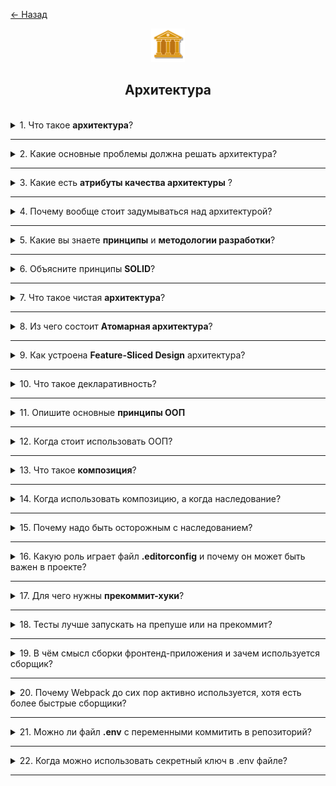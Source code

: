 <a href="./README.md">← Назад</a>

<div align="center">
  <img src="../../assets/icons/icons-for-titles/architecture.png">
  <h2>Архитектура</h2>
</div>
<br />

<details>
<summary><span>1. Что такое <b>архитектура</b>?</span></summary>
<br />

**Архитектура** — это структурный подход к построению приложения, определяющий взаимодействие компонентов, обработку данных, масштабируемость и удобство сопровождения.

Можно сказать, что это совокупность ключевых решений, принятых на этапе проектирования, которые впоследствии сложно изменить — именно они задают вектор развития всей системы.

</details>

---

<details>
<summary><span>2. Какие основные проблемы должна решать архитектура?</span></summary>
<br />

Архитектура должна снижать зацепленность (coupling) — то есть минимизировать количество зависимостей между частями системы, — и одновременно управлять связанностью (cohesion), обеспечивая логичное объединение связанных элементов. Это позволяет системе быть гибкой, масштабируемой и легко расширяемой.

Также архитектура решает вопросы разделения ответственности, управляемости, тестируемости и устойчивости к изменениям.

</details>

---

<details>
<summary><span>3. Какие есть <b>атрибуты качества архитектуры</b> ?</span></summary>
<br />

Ключевые атрибуты качества архитектуры включают:

- **Читаемость (readability)** — облегчает понимание структуры и логики кода.
- **Переиспользуемость (reusability)** — позволяет использовать компоненты повторно без дублирования.
- **Слабая связанность и высокая зацепленность** — минимизируют зависимости и повышают устойчивость к изменениям.
- **Гибкость (flexibility)** — упрощает адаптацию архитектуры под меняющиеся бизнес-требования.
- **Надёжность (reliability)** — достигается через тестирование, ревью и контроль ошибок.
- **Поддерживаемость (maintainability)** — позволяет эффективно развивать и исправлять систему.
- **Тестируемость (testability)** — упрощает написание и выполнение тестов.

</details>

---

<details>
<summary><span>4. Почему вообще стоит задумываться над архитектурой?</span></summary>
<br />

Хорошая архитектура помогает создавать систему, которую проще масштабировать, сопровождать и адаптировать под новые требования. Она обеспечивает устойчивость к изменениям и упрощает командную работу.

Без архитектурного фундамента проект может быстро превратиться в хаос: правки становятся рискованными, развитие — замедляется, а сопровождение требует всё больше усилий.

</details>

---

<details>  
<summary><span>5. Какие вы знаете <b>принципы</b> и <b>методологии разработки</b>?</span></summary>  
<br />

- **DRY (Don’t Repeat Yourself)** — избегай дублирования кода и логики, выноси повторяющееся в отдельные единицы.
- **KISS (Keep It Simple, Stupid)** — простота важнее излишней умности, решения должны быть понятными и лаконичными.
- **SOC (Separation of Concerns)** — разделение ответственности: каждая часть системы должна заниматься своей задачей.
- **FF (Fail Fast)** — чем раньше система сообщает об ошибке, тем проще её отловить и устранить.
- **YAGNI (You Ain’t Gonna Need It)** — не стоит реализовывать то, что не требуется прямо сейчас.
- **SOLID** — методология построения надёжного и расширяемого ООП-кода, основанная на пяти принципах (Single Responsibility, Open/Closed и пр.).
- **TDD (Test-Driven Development)** — разработка через тестирование: сначала пишутся тесты, потом код, удовлетворяющий этим тестам.
- **TDA (Test-Driven Architecture)** — архитектура проектируется с учётом тестируемости, часто в связке с TDD.
- **DDD (Domain-Driven Design)** — проектирование вокруг предметной области, где архитектура отражает бизнес-логику.

Эти подходы помогают создавать код, который проще масштабировать, сопровождать и адаптировать.

</details>

---

<details>
<summary><span>6. Объясните принципы <b>SOLID</b>?</span></summary>
<br />

- **S — Single Responsibility Principle (SRP)**: каждый модуль должен отвечать только за одну часть функциональности, работая в одном домене
- **O — Open/Closed Principle (OCP)**: код должен быть открыт для расширения, но закрыт для модификации.
- **L — Liskov Substitution Principle (LSP)**: подклассы должны полноценно заменять базовые классы без нарушения логики.
- **I — Interface Segregation Principle (ISP)**: не стоит заставлять объект реализовывать интерфейс, который ему не нужен.
- **D — Dependency Inversion Principle (DIP)**: зависимости должны строиться от абстракций, а не от конкретных реализаций.

</details>

---

<details>  
<summary><span>7. Что такое чистая <b>архитектура</b>?</span></summary>  
<br />

**Чистая архитектура** — это подход к проектированию системы, при котором бизнес-логика отделена от инфраструктуры, пользовательского интерфейса и других внешних слоёв. Архитектура строится вокруг независимых слоёв, где зависимости направлены внутрь — к ядру приложения.

**Основные идеи:**

- В центре — бизнес-правила: сущности (Entities) и сценарии использования (Use Cases).
- Внешние слои (UI, базы данных, фреймворки) легко заменяемы.
- Связь между слоями осуществляется через абстракции (интерфейсы), реализуя принцип инверсии зависимостей.

Такой подход делает проект гибким, легко тестируемым и устойчивым к изменениям во внешней среде.

</details>

---

<details>
<summary><span>8. Из чего состоит <b>Атомарная архитектура</b>?</span></summary>
<br />

Атомарная архитектура — это подход к организации UI компонентов, основанный на принципах Atomic Design. Он делит интерфейс на уровни абстракции:

- **Atoms** — базовые элементы: кнопки, инпуты, иконки.
- **Molecules** — простые композиции атомов, например, форма авторизации.
- **Organisms** — более сложные блоки, состоящие из молекул и атомов, например, хедер.
- **Templates** — макеты страниц с расставленными организмами.
- **Pages** — конкретные реализации шаблонов с реальными данными.

Такой подход повышает переиспользуемость компонентов и упрощает поддержку дизайна.

</details>

---

<details>
<summary><span>9. Как устроена <b>Feature-Sliced Design</b> архитектура?</span></summary>
<br />

Feature-Sliced Design (FSD) — это подход к построению фронтенд-архитектуры, ориентированный на масштабируемость и удобство сопровождения крупных проектов. Он базируется на разделении по бизнес-сущностям и уровням абстракции.

**Основные уровни:**

- **App** — конфигурация и глобальная инициализация приложения.
- **Processes** — сквозные бизнес-процессы (например, оформление заказа).
- **Pages** — конкретные страницы, связывающие UI и бизнес-логику.
- **Widgets** — составные блоки, объединяющие несколько фичей и UI-элементов.
- **Features** — независимые бизнес-функции (например, фильтр товаров).
- **Entities** — модели и логика бизнес-сущностей (например, пользователь, товар).
- **Shared** — общие утилиты, компоненты, типы и стили, доступные всем слоям.

**Ключевые архитектурные принципы:**

- **Разделение логики и UI** внутри каждого модуля: бизнес-логика и визуальное представление обособлены для гибкости и тестируемости.
- **Импорты через Public API** — доступ к внешним модулям осуществляется только через строго определённый публичный интерфейс (`index.ts`).
- **Односторонняя направленность зависимостей:** можно импортировать из нижележащего слоя в верхний, но не наоборот. Исключение — слой `shared`, который доступен всем.

</details>

---

<details>
<summary><span>10. Что такое декларативность?</span></summary>
<br />

Декларативность — это стиль программирования, при котором разработчик описывает **что** должно быть сделано, а не **как** это должно выполняться. Вместо явных шагов, управление передаётся среде выполнения или фреймворку.

Примеры:

- В HTML: `<button disabled>` — мы не описываем, как именно кнопка становится неактивной.
- В Vue: `v-if="isVisible"` — мы говорим, что элемент отображается при определённом условии, не управляя DOM вручную.

Такой подход упрощает чтение кода, повышает его выразительность и снижает количество ошибок при взаимодействии с низкоуровневыми деталями.

</details>

---

<details>
<summary><span>11. Опишите основные <b>принципы ООП</b></span></summary>
<br />

- **Инкапсуляция** — сокрытие внутренней реализации и предоставление публичного интерфейса. Данные защищены от прямого вмешательства извне.
- **Наследование** — возможность создавать новые классы на основе существующих, повторно используя логику и расширяя функциональность.
- **Полиморфизм** — единый интерфейс для разных типов объектов. Позволяет вызывать методы без знания точного типа объекта.
- **Абстракция** — выделение ключевых характеристик объекта и сокрытие сложных деталей. Фокус на том, что важно, а не как это реализовано.

</details>

---

<details>
<summary><span>12. Когда стоит использовать ООП?</span></summary>
<br />

Объектно-ориентированное программирование (ООП) стоит использовать, когда:

- система содержит множество похожих сущностей с общими свойствами и поведением (например, пользователи, товары, заказы),
- требуется чёткое моделирование структуры и взаимодействий внутри приложения,
- проект большой и предполагает долгосрочное развитие,
- необходимо легко расширять и переиспользовать код (через наследование, интерфейсы и абстракции),
- используется язык с типизацией (например, TypeScript), где классы упрощают автодополнение и делают код безопаснее.

ООП особенно полезно для построения сложных архитектур с насыщенной бизнес-логикой.

Важно: для небольших утилит и простых скриптов функциональный стиль может быть эффективнее — он компактнее и проще в поддержке.

</details>

---

<details>
<summary><span>13. Что такое <b>композиция</b>?</span></summary>
<br />

Композиция — это принцип проектирования, при котором поведение объектов формируется путём объединения других объектов или функций, а не через наследование. Вместо создания вложенных иерархий, компоненты "собираются" из меньших строительных блоков.

Преимущества композиции:

- Более гибкая структура кода.
- Лёгкая переиспользуемость и замена частей.
- Упрощённое тестирование и сопровождение.

Пример: вместо класса `AuthUser`, наследующего `User`, можно создать объект `User` и "прикрепить" к нему логику авторизации как отдельный модуль.

</details>

---

<details>
<summary><span>14. Когда использовать композицию, а когда наследование?</span></summary>
<br />

Выбор между композицией и наследованием зависит от задач и гибкости архитектуры:

**Композиция** - стоит использовать, когда:

- нужны гибкие и переиспользуемые блоки логики,
- поведение должно задаваться динамически,
- объекты состоят из независимых частей (например, пользователь с разными ролями).

**Наследование** - уместно, когда:

- существует чёткая иерархия объектов,
- базовая логика должна расширяться, но не изменяться,
- необходимо переиспользовать поведение в подклассах.

💡 Обычно композиция предпочтительнее — она снижает связанность, делает код модульным и лучше сочетается с современными подходами (например, хуками в Vue или React).

</details>

---

<details>
<summary><span>15. Почему надо быть осторожным с наследованием?</span></summary>
<br />

Наследование может привести к излишней связанности и хрупкости системы. Изменения в базовом классе автоматически затрагивают все подклассы, что повышает риск непредвиденных багов. Также наследование часто провоцирует глубокие и запутанные иерархии, усложняющие сопровождение и тестирование.

Кроме того:

- Может нарушаться инкапсуляция.
- Подклассы становятся зависимыми от внутренней логики родителя.
- Трудно переиспользовать логику без дублирования.

💡 В современных приложениях, как правило, используют **не более одного уровня наследования**, отдавая предпочтение композиции — она гибче и проще в сопровождении.

</details>

---

<details>
<summary><span>16. Какую роль играет файл <b>.editorconfig</b> и почему он может быть важен в проекте?</span></summary>
<br />

Файл `.editorconfig` позволяет задать единые правила оформления кода для всех участников команды — от отступов и кодировки до способа окончания строк. Это помогает сохранить консистентность стиля во всём проекте, особенно если разработчики используют разные редакторы.

Хотя `.editorconfig` напрямую не влияет на архитектуру, он косвенно поддерживает её чистоту — единый стиль упрощает чтение, понимание и сопровождение кода, а значит снижает риски для архитектурных решений.

</details>

---

<details>
<summary><span>17. Для чего нужны <b>прекоммит-хуки</b>?</span></summary>
<br />

Прекоммит-хуки — это скрипты, которые автоматически запускаются перед коммитом в Git. Они помогают проверить и подготовить изменения до того, как они попадут в репозиторий.

Зачем они нужны:

- Проверка качества кода (линтинг, форматирование).
- Запуск тестов — чтобы не закоммитить баги.
- Удаление временных или лишних файлов.
- Соблюдение единых стандартов в команде.

Хотя прекоммит-хуки не влияют напрямую на архитектуру, они **поддерживают стабильность проекта** и помогают избежать случайных или плохих изменений в коде.

</details>

---

<details>
<summary><span>18. Тесты лучше запускать на препуше или на прекоммит?</span></summary>
<br />

Тесты лучше запускать на <b>препуше</b>, а не на прекоммите.

Почему:

- Прекоммит должен быть быстрым — он запускается часто, и долгие тесты могут мешать работе.
- Препуш запускается реже (только перед отправкой изменений на сервер), поэтому там уместно проверять, что всё действительно работает.

Такой подход экономит время и сохраняет качество кода.

</details>

---

<details>
<summary><span>19. В чём смысл сборки фронтенд-приложения и зачем используется сборщик?</span></summary>
<br />

**Сборка** — это процесс преобразования исходного кода в финальную версию, готовую для запуска в браузере. Сборщик (например, `Vite`, `Webpack`) помогает объединить модули, стили, изображения и другие ресурсы в оптимизированный пакет.

**Зачем это нужно:**

- **Минификация** — удаление лишнего кода и уменьшение размера файлов.
- **Объединение модулей** — сокращает количество сетевых запросов.
- **Преобразование синтаксиса** — поддержка современных технологий: `TypeScript`, `JSX`, `SCSS`.
- **Оптимизация производительности** — сжатие, кэширование, отложенная загрузка.
- **Удаление dev-кода** — исключение тестов, логов и других элементов, не нужных в продакшене.
- **Поддержка архитектуры** — сборщик помогает организовать проект: `alias`-ы, корректные импорты, соблюдение слоёв.

**Сборка** — это не просто упаковка, а ключевой этап подготовки **надёжного**, **быстрого** и **поддерживаемого** фронтенд-приложения.

</details>

---

<details>
<summary><span>20. Почему Webpack до сих пор активно используется, хотя есть более быстрые сборщики?</span></summary>
<br />

- **Мощная настройка** — позволяет контролировать процесс сборки до мельчайших деталей.
- **Глубокая интеграция** — многие крупные проекты и библиотеки (особенно корпоративные) уже используют Webpack.
- **Широкая экосистема** — большое количество плагинов, лоадеров и готовых решений
- **Совместимость с разными технологиями** — легко подружить с `TypeScript`, `React`, `Vue`, `SCSS` и другими.
- **Универсальность** — подходит как для frontend, так и для backend-сборки.
- **Поддержка Webpack Module Federation** — востребовано в сложных микрофронтендах.

Хотя современные сборщики быстрее и проще в освоении, Webpack остаётся надёжным выбором для проектов с нестандартными требованиями или сложной архитектурой.

</details>

---

<details>
<summary><span>21. Можно ли файл <b>.env</b> с переменными коммитить в репозиторий?</span></summary>
<br />

В большинстве случаев файл `.env` **не следует коммитить** в репозиторий, особенно если он содержит **секретные данные**: токены, пароли, ключи API и прочую конфиденциальную информацию.

Утечка ключей может привести к взлому системы или потере ресурсов.

Поэтому файл `.env` следует добавлять в `.gitignore`, чтобы он не попадал в репо.

Исключения возможны, если `.env` не содержит чувствительных данных и нужен для тестов, но даже тогда лучше быть осторожным.

</details>

---

<details>
<summary><span>22. Когда можно использовать секретный ключ в .env файле?</span></summary>
<br />

Секретный ключ можно использовать в `.env` файле, **если он не попадает в финальную сборку приложения** и обрабатывается только на серверной стороне. Такие переменные не должны быть доступны в браузере или клиентском JavaScript.

Если ключ используется в клиентском коде (например, в `.env.public`), его нужно либо зашифровать, либо заменить на промежуточные прокси-решения.

</details>

---

<!-- <details>
<summary><span></span></summary>
<br />

</details>

--- -->
